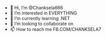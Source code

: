 - 👋 Hi, I’m @Chanksela666
- 👀 I’m interested in EVERYTHING
- 🌱 I’m currently learning .NET
- 💞️ I’m looking to collaborate on 
- 📫 How to reach me FB.COM/CHANKSELA7

<!---
Chanksela666/Chanksela666 is a ✨ special ✨ repository because its `README.md` (this file) appears on your GitHub profile.
You can click the Preview link to take a look at your changes.
--->
